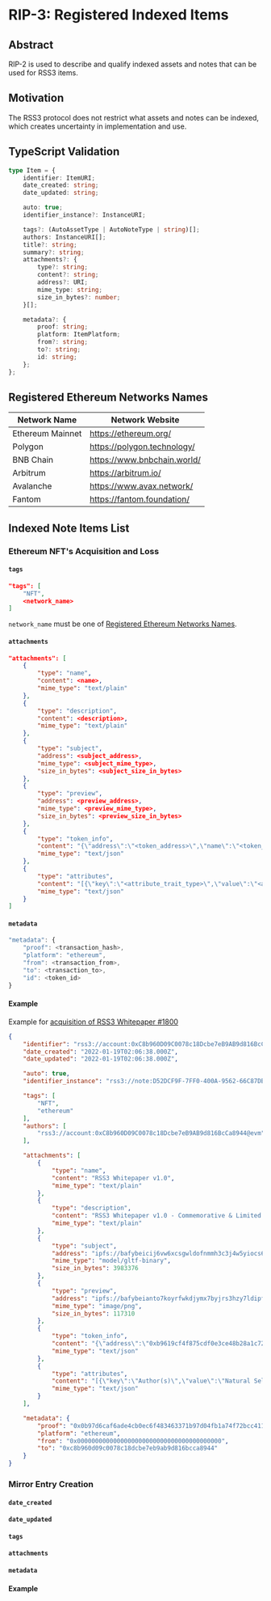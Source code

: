 # RIP-3: Registered Indexed Items

## Abstract

RIP-2 is used to describe and qualify indexed assets and notes that can be used for RSS3 items.

## Motivation

The RSS3 protocol does not restrict what assets and notes can be indexed, which creates uncertainty in implementation and use.

## TypeScript Validation

```ts
type Item = {
    identifier: ItemURI;
    date_created: string;
    date_updated: string;

    auto: true;
    identifier_instance?: InstanceURI;

    tags?: (AutoAssetType | AutoNoteType | string)[];
    authors: InstanceURI[];
    title?: string;
    summary?: string;
    attachments?: {
        type?: string;
        content?: string;
        address?: URI;
        mime_type: string;
        size_in_bytes?: number;
    }[];

    metadata?: {
        proof: string;
        platform: ItemPlatform;
        from?: string;
        to?: string;
        id: string;
    };
};
```

## Registered Ethereum Networks Names

| Network Name | Network Website |
| -- | -- |
| Ethereum Mainnet | <https://ethereum.org/> |
| Polygon | <https://polygon.technology/> |
| BNB Chain | <https://www.bnbchain.world/> |
| Arbitrum | <https://arbitrum.io/> |
| Avalanche | <https://www.avax.network/> |
| Fantom | <https://fantom.foundation/> |

## Indexed Note Items List

### Ethereum NFT's Acquisition and Loss

#### `tags`

```json
"tags": [
    "NFT",
    <network_name>
]
```

`network_name` must be one of [Registered Ethereum Networks Names](#registered-ethereum-networks-names).

#### `attachments`

```json
"attachments": [
    {
        "type": "name",
        "content": <name>,
        "mime_type": "text/plain"
    },
    {
        "type": "description",
        "content": <description>,
        "mime_type": "text/plain"
    },
    {
        "type": "subject",
        "address": <subject_address>,
        "mime_type": <subject_mime_type>,
        "size_in_bytes": <subject_size_in_bytes>
    },
    {
        "type": "preview",
        "address": <preview_address>,
        "mime_type": <preview_mime_type>,
        "size_in_bytes": <preview_size_in_bytes>
    },
    {
        "type": "token_info",
        "content": "{\"address\":\"<token_address>\",\"name\":\"<token_name>\",\"symbol\":\"<token_symbol>\",\"id\":<token_id>}",
        "mime_type": "text/json"
    },
    {
        "type": "attributes",
        "content": "[{\"key\":\"<attribute_trait_type>\",\"value\":\"<attribute_value>\"}, ...]",
        "mime_type": "text/json"
    }
]
```

#### `metadata`

```ts
"metadata": {
    "proof": <transaction_hash>,
    "platform": "ethereum",
    "from": <transaction_from>,
    "to": <transaction_to>,
    "id": <token_id>
}
```

#### Example

Example for [acquisition of RSS3 Whitepaper #1800](https://etherscan.io/token/0xb9619cf4f875cdf0e3ce48b28a1c725bc4f6c0fb)

```json
{
    "identifier": "rss3://account:0xC8b960D09C0078c18Dcbe7eB9AB9d816BcCa8944@evm/note/D52DCF9F-7FF0-400A-9562-66C87DB3A866",
    "date_created": "2022-01-19T02:06:38.000Z",
    "date_updated": "2022-01-19T02:06:38.000Z",

    "auto": true,
    "identifier_instance": "rss3://note:D52DCF9F-7FF0-400A-9562-66C87DB3A866@evm",

    "tags": [
        "NFT",
        "ethereum"
    ],
    "authors": [
        "rss3://account:0xC8b960D09C0078c18Dcbe7eB9AB9d816BcCa8944@evm"
    ],

    "attachments": [
        {
            "type": "name",
            "content": "RSS3 Whitepaper v1.0",
            "mime_type": "text/plain"
        },
        {
            "type": "description",
            "content": "RSS3 Whitepaper v1.0 - Commemorative & Limited Edition",
            "mime_type": "text/plain"
        },
        {
            "type": "subject",
            "address": "ipfs://bafybeicij6vw6xcsgwldofnmmh3c3j4w5yiocs6l72yubpbcldxcglkvqe/rss3-whitepaper-no-1800.glb",
            "mime_type": "model/gltf-binary",
            "size_in_bytes": 3983376
        },
        {
            "type": "preview",
            "address": "ipfs://bafybeianto7koyrfwkdjymx7byjrs3hzy7ldipfxc343vra2t7pbd557sy/rss3-whitepaper-no-1800.png",
            "mime_type": "image/png",
            "size_in_bytes": 117310
        },
        {
            "type": "token_info",
            "content": "{\"address\":\"0xb9619cf4f875cdf0e3ce48b28a1c725bc4f6c0fb\",\"name\":\"RSS3 Whitepaper\",\"symbol\":\"RWP\",\"id\":1800}",
            "mime_type": "text/json"
        },
        {
            "type": "attributes",
            "content": "[{\"key\":\"Author(s)\",\"value\":\"Natural Selection Labs\"},{\"key\":\"Edition\",\"value\":\"First Edition\"},{\"key\":\"Edition Language\",\"value\":\"English\"},{\"key\":\"File Format\",\"value\":\"PDF\"},{\"key\":\"No.\",\"value\":1800},{\"key\":\"date\",\"value\":1610323200}]",
            "mime_type": "text/json"
        }
    ],

    "metadata": {
        "proof": "0x0b97d6caf6ade4cb0ec6f483463371b97d04fb1a74f72bcc411e480572d712af",
        "platform": "ethereum",
        "from": "0x0000000000000000000000000000000000000000",
        "to": "0xc8b960d09c0078c18dcbe7eb9ab9d816bcca8944"
    }
}
```

### Mirror Entry Creation

#### `date_created`

#### `date_updated`

#### `tags`

#### `attachments`

#### `metadata`

#### Example
